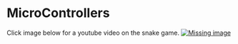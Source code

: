 # MicroControllers

Click image below for a youtube video on the snake game. 
[![Missing image](http://i.imgur.com/z176twv.png)](https://www.youtube.com/watch?v=wc9E-obk6pY)
